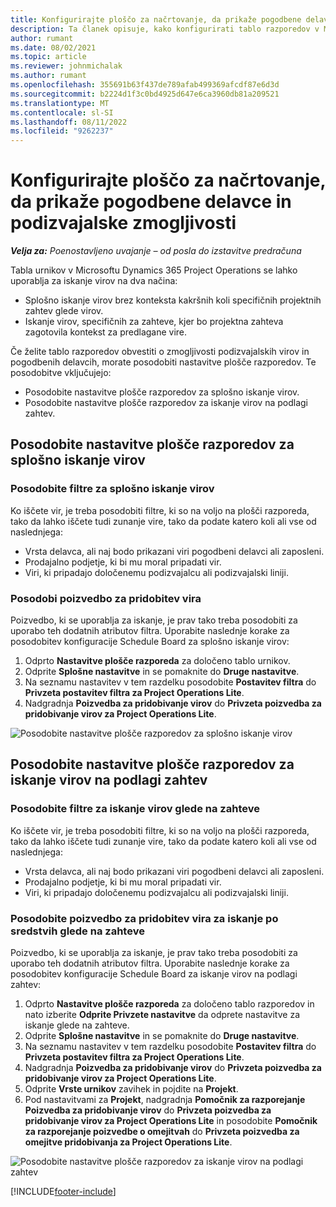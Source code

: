 ```yaml
---
title: Konfigurirajte ploščo za načrtovanje, da prikaže pogodbene delavce in podizvajalske zmogljivosti
description: Ta članek opisuje, kako konfigurirati tablo razporedov v Microsoftu Dynamics 365 Project Operations za prikaz zmogljivosti virov podizvajalcev, ko kadrovanje zahteva vire projekta.
author: rumant
ms.date: 08/02/2021
ms.topic: article
ms.reviewer: johnmichalak
ms.author: rumant
ms.openlocfilehash: 355691b63f437de789afab499369afcdf87e6d3d
ms.sourcegitcommit: b2224d1f3c0bd4925d647e6ca3960db81a209521
ms.translationtype: MT
ms.contentlocale: sl-SI
ms.lasthandoff: 08/11/2022
ms.locfileid: "9262237"
---
```

# <a name="configure-schedule-board-to-show-contract-workers-and-subcontracted-capacity"></a>Konfigurirajte ploščo za načrtovanje, da prikaže pogodbene delavce in podizvajalske zmogljivosti 

_**Velja za:** Poenostavljeno uvajanje – od posla do izstavitve predračuna_

Tabla urnikov v Microsoftu Dynamics 365 Project Operations se lahko uporablja za iskanje virov na dva načina:

- Splošno iskanje virov brez konteksta kakršnih koli specifičnih projektnih zahtev glede virov.
- Iskanje virov, specifičnih za zahteve, kjer bo projektna zahteva zagotovila kontekst za predlagane vire.

Če želite tablo razporedov obvestiti o zmogljivosti podizvajalskih virov in pogodbenih delavcih, morate posodobiti nastavitve plošče razporedov. Te posodobitve vključujejo: 
- Posodobite nastavitve plošče razporedov za splošno iskanje virov.
- Posodobite nastavitve plošče razporedov za iskanje virov na podlagi zahtev.

## <a name="update-schedule-board-settings-for-general-resource-search"></a>Posodobite nastavitve plošče razporedov za splošno iskanje virov
### <a name="update-filters-for-general-resource-search"></a>Posodobite filtre za splošno iskanje virov
Ko iščete vir, je treba posodobiti filtre, ki so na voljo na plošči razporeda, tako da lahko iščete tudi zunanje vire, tako da podate katero koli ali vse od naslednjega:
  - Vrsta delavca, ali naj bodo prikazani viri pogodbeni delavci ali zaposleni.
  - Prodajalno podjetje, ki bi mu moral pripadati vir.
  - Viri, ki pripadajo določenemu podizvajalcu ali podizvajalski liniji.
    
### <a name="update-retrieve-resource-query"></a>Posodobi poizvedbo za pridobitev vira
Poizvedbo, ki se uporablja za iskanje, je prav tako treba posodobiti za uporabo teh dodatnih atributov filtra. Uporabite naslednje korake za posodobitev konfiguracije Schedule Board za splošno iskanje virov:  
1. Odprto **Nastavitve plošče razporeda** za določeno tablo urnikov.
2. Odprite **Splošne nastavitve** in se pomaknite do **Druge nastavitve**.
3. Na seznamu nastavitev v tem razdelku posodobite **Postavitev filtra** do **Privzeta postavitev filtra za Project Operations Lite**.
4. Nadgradnja **Poizvedba za pridobivanje virov** do **Privzeta poizvedba za pridobivanje virov za Project Operations Lite**.

![Posodobite nastavitve plošče razporedov za splošno iskanje virov](../media/BoardSettings.png)  

## <a name="update-schedule-board-settings-for-requirementbased-resource-search"></a>Posodobite nastavitve plošče razporedov za iskanje virov na podlagi zahtev
### <a name="update-filters-for-requirement-specific-resource-search"></a>Posodobite filtre za iskanje virov glede na zahteve 
Ko iščete vir, je treba posodobiti filtre, ki so na voljo na plošči razporeda, tako da lahko iščete tudi zunanje vire, tako da podate katero koli ali vse od naslednjega:
 - Vrsta delavca, ali naj bodo prikazani viri pogodbeni delavci ali zaposleni.
 - Prodajalno podjetje, ki bi mu moral pripadati vir.
 - Viri, ki pripadajo določenemu podizvajalcu ali podizvajalski liniji.

### <a name="update-retrieve-resource-query-for-requirement-specific-resource-search"></a>Posodobite poizvedbo za pridobitev vira za iskanje po sredstvih glede na zahteve 
Poizvedbo, ki se uporablja za iskanje, je prav tako treba posodobiti za uporabo teh dodatnih atributov filtra. Uporabite naslednje korake za posodobitev konfiguracije Schedule Board za iskanje virov na podlagi zahtev:

1. Odprto **Nastavitve plošče razporeda** za določeno tablo razporedov in nato izberite **Odprite Privzete nastavitve** da odprete nastavitve za iskanje glede na zahteve.
2. Odprite **Splošne nastavitve** in se pomaknite do **Druge nastavitve**.
3. Na seznamu nastavitev v tem razdelku posodobite **Postavitev filtra** do **Privzeta postavitev filtra za Project Operations Lite**.
4. Nadgradnja **Poizvedba za pridobivanje virov** do **Privzeta poizvedba za pridobivanje virov za Project Operations Lite**.
5. Odprite **Vrste urnikov** zavihek in pojdite na **Projekt**.
6. Pod nastavitvami za **Projekt**, nadgradnja **Pomočnik za razporejanje Poizvedba za pridobivanje virov** do **Privzeta poizvedba za pridobivanje virov za Project Operations Lite** in posodobite **Pomočnik za razporejanje poizvedbe o omejitvah** do **Privzeta poizvedba za omejitve pridobivanja za Project Operations Lite**.

![Posodobite nastavitve plošče razporedov za iskanje virov na podlagi zahtev](../media/SASettings.png)  

[!INCLUDE[footer-include](../../includes/footer-banner.md)]
